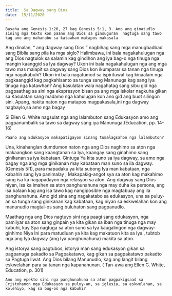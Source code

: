 ```yaml
---
title:  Sa Dagway sang Dios
date:  15/11/2020
---
```


`Basaha ang Genesis 1:26, 27 kag Genesis 5:1, 3. Ano ang ginatudlo sining mga texto kon paano ang Dios sa ginsuguran  nagtuga sang tawo kag ano ang nahanabu sa katawhan matapos makasala`

Ang dinalan, “ ang dagway sang Dios ” nagbihag sang mga manugbadbad sang Biblia sang pila ka mga siglo? Halimbawa, ini bala nagakahulugan nga ang Dios nagtulok sa salamin  kag gindihon ang iya  bag-o nga tinuga nga mangin kaanggid sa Iya dagway? Ukon ini bala nagakahulugan nga ang mga tawo mas malapit sa dagway sang Dios kon ikumparar sa tanan nga tinuga nga nagakabuhi?  Ukon ini bala nagatumod sa ispirituwal kag kinaalam nga pagkaanggid kag pagkahisanto sa tunga sang Manunuga kag sang Iya tinuga nga katawhan? Ang kasulatan wala nagahatag sang sibu gid  nga pagpaathag sa sini nga ekspresyon bisan pa ang mga iskolar nagkuha  gikan sa Kasulatan sang madamo nga kahulugan  kon ano gid ang buot silingon sini. Apang, nakita naton nga matapos magpakasala,ini nga dagway nagbaylo,sa amo nga bagay

Si Ellen G. White nagsulat nga ang lalambuton sang Edukasyon amo ang pagpanumbalik sa tawo sa dagway sang iya Manunuga.(Education, pp. 14-16)

`Paano ang Edukasyon makapatigayon sinang tumalagsahon nga lalambuton?`

Una, kinahanglan dumdumon naton nga ang Dios naghimo sa aton nga makaangkon sang kaangtanan sa Iya, kaangay sang ginahimo sang ginikanan sa iya kabataan. Gintuga Ya kita suno sa iya dagway, sa amo nga bagay nga ang mga ginikanan may kabataan man suno sa ila dagway.(Genesis 5:1), para mapadaku ya kita subong Iya man kabataan, nga kabahin sang Iya panimalay ; Makapakig-angot sya sa aton kag makahimo sang isa ka nagapadayon nga relasyon sa aton. Ang dagway sang Dios niyan, isa ka  imahen sa aton panghunahuna nga may duha ka  persona, ang isa balaan kag ang isa tawo kag  nangiposible nga magtabuay ang ila panghunahuna. Amo gid sina ang nagakatabo sa edukasyon, una sa puluy-an sa tunga sang ginikanan kag kabataan, kag niyan sa eskwelahan kon ang manunudlo magtal-os  sang buluhaton sang pagpanudlo.

Maathag nga ang Dios nagtuyo sini nga paagi  sang edukasyon, nga pamilyar sa aton sang ginpain ya kita  gikan sa iban nga tinuga nga may kabuhi, kay Sya nagtuga sa aton suno sa Iya kaugalingon nga dagway- ginhimo Niya Ini para matudluan ya kita kag makatuon kita sa Iya , tubtob nga ang Iya dagway (ang Iya panghunahuna) makita sa aton.

Ang istorya sang pagtubos, istorya man sang edukasyon gikan sa pagpanuga pakadto sa Pagpakatawo, kag gikan sa pagpakatawo pakadto sa Pagtuga liwat. Ang Dios bilang Manunudlo, kag ang langit bilang eskwelahan para sa tanan nga kapanahunan. ( Tan-awa ang Ellen G. White, Education, p. 301)

`Ano ang epekto sini nga panghunahuna sa aton pagpakigsaad sa Cristohanon nga Edukasyon sa puluy-an, sa iglesia, sa eskwelahan, sa kolehiyo, kag sa bug-os nga kabuhi?`